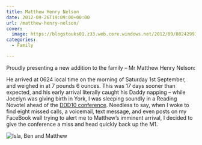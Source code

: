 ```yaml
---
title: Matthew Henry Nelson
date: 2012-09-26T19:09:00+00:00
url: /matthew-henry-nelson/
cover: 
  image: https://blogstouks01.z33.web.core.windows.net/2012/09/8024299362_317f27a60d_o-1.jpg
categories:
  - Family

---
```

Proudly presenting a new addition to the family – Mr Matthew Henry Nelson:

He arrived at 0624 local time on the morning of Saturday 1st September, and weighed in at 7 pounds 6 ounces. This was 17 days sooner than expected, and his early arrival literally caught his Daddy napping – while Jocelyn was giving birth in York, I was sleeping soundly in a Reading Novotel ahead of the [DDD10 conference][1]. Needless to say, when I woke to find eight missed calls, a voicemail, text message, and even posts on my FaceBook wall trying to alert me to Matthew’s imminent arrival, I decided to give the conference a miss and head quickly back up the M1.

![Isla, Ben and Matthew](https://blogstouks01.z33.web.core.windows.net/2023/08/8024253149_a6e8f8da6d_o.jpg)

 [1]: http://developerdeveloperdeveloper.com/ddd10/